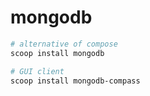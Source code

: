 # mongodb

```powershell
# alternative of compose
scoop install mongodb

# GUI client
scoop install mongodb-compass
```
